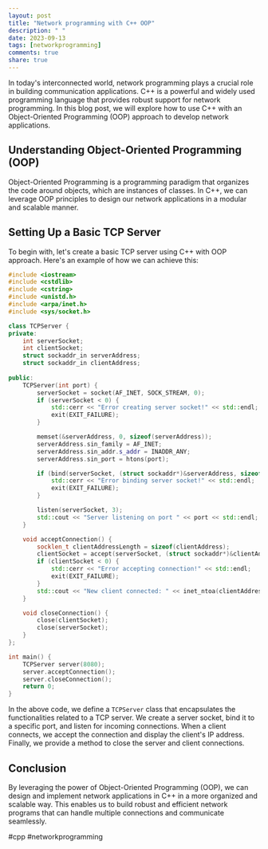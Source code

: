 ```yaml
---
layout: post
title: "Network programming with C++ OOP"
description: " "
date: 2023-09-13
tags: [networkprogramming]
comments: true
share: true
---
```


In today's interconnected world, network programming plays a crucial role in building communication applications. C++ is a powerful and widely used programming language that provides robust support for network programming. In this blog post, we will explore how to use C++ with an Object-Oriented Programming (OOP) approach to develop network applications.

## Understanding Object-Oriented Programming (OOP)

Object-Oriented Programming is a programming paradigm that organizes the code around objects, which are instances of classes. In C++, we can leverage OOP principles to design our network applications in a modular and scalable manner.

## Setting Up a Basic TCP Server

To begin with, let's create a basic TCP server using C++ with OOP approach. Here's an example of how we can achieve this:

```cpp
#include <iostream>
#include <cstdlib>
#include <cstring>
#include <unistd.h>
#include <arpa/inet.h>
#include <sys/socket.h>

class TCPServer {
private:
    int serverSocket;
    int clientSocket;
    struct sockaddr_in serverAddress;
    struct sockaddr_in clientAddress;
    
public:
    TCPServer(int port) {
        serverSocket = socket(AF_INET, SOCK_STREAM, 0);
        if (serverSocket < 0) {
            std::cerr << "Error creating server socket!" << std::endl;
            exit(EXIT_FAILURE);
        }

        memset(&serverAddress, 0, sizeof(serverAddress));
        serverAddress.sin_family = AF_INET;
        serverAddress.sin_addr.s_addr = INADDR_ANY;
        serverAddress.sin_port = htons(port);

        if (bind(serverSocket, (struct sockaddr*)&serverAddress, sizeof(serverAddress)) < 0) {
            std::cerr << "Error binding server socket!" << std::endl;
            exit(EXIT_FAILURE);
        }

        listen(serverSocket, 3);
        std::cout << "Server listening on port " << port << std::endl;
    }

    void acceptConnection() {
        socklen_t clientAddressLength = sizeof(clientAddress);
        clientSocket = accept(serverSocket, (struct sockaddr*)&clientAddress, &clientAddressLength);
        if (clientSocket < 0) {
            std::cerr << "Error accepting connection!" << std::endl;
            exit(EXIT_FAILURE);
        }
        std::cout << "New client connected: " << inet_ntoa(clientAddress.sin_addr) << std::endl;
    }

    void closeConnection() {
        close(clientSocket);
        close(serverSocket);
    }
};

int main() {
    TCPServer server(8080);
    server.acceptConnection();
    server.closeConnection();
    return 0;
}
```

In the above code, we define a `TCPServer` class that encapsulates the functionalities related to a TCP server. We create a server socket, bind it to a specific port, and listen for incoming connections. When a client connects, we accept the connection and display the client's IP address. Finally, we provide a method to close the server and client connections.

## Conclusion

By leveraging the power of Object-Oriented Programming (OOP), we can design and implement network applications in C++ in a more organized and scalable way. This enables us to build robust and efficient network programs that can handle multiple connections and communicate seamlessly.

#cpp #networkprogramming